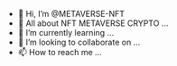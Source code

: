 - 👋 Hi, I’m @METAVERSE-NFT
- 👀 All about NFT METAVERSE CRYPTO ...
- 🌱 I’m currently learning ...
- 💞️ I’m looking to collaborate on ...
- 📫 How to reach me ...

<!---
METAVERSE-NFT/METAVERSE-NFT is a ✨ special ✨ repository because its `README.md` (this file) appears on your GitHub profile.
You can click the Preview link to take a look at your changes.
--->
